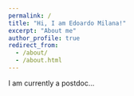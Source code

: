```yaml
---
permalink: /
title: "Hi, I am Edoardo Milana!"
excerpt: "About me"
author_profile: true
redirect_from: 
  - /about/
  - /about.html
---
```


I am currently a postdoc...
